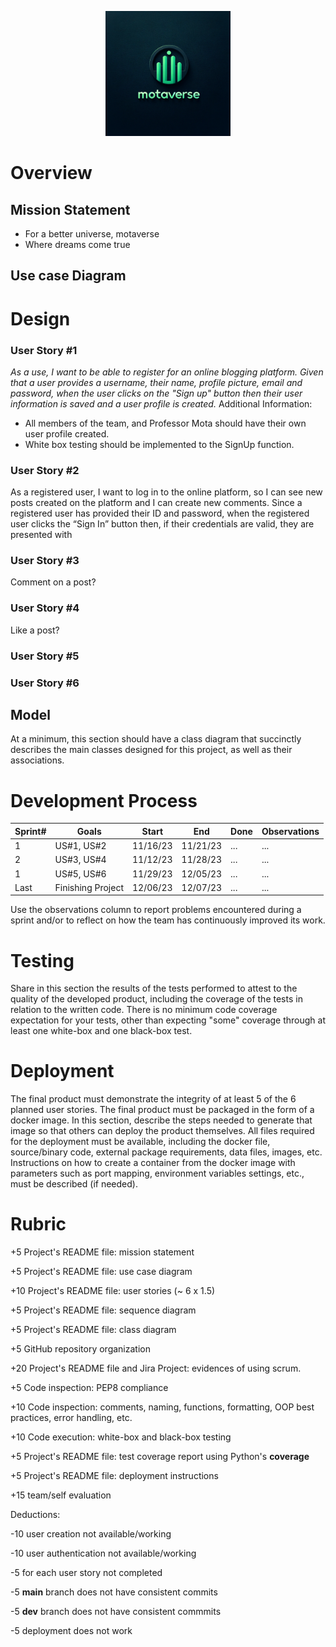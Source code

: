 <p align="center">
    <img src="pics/pic1.png" alt="Alt text" width="200"/>
</p>

# Overview
<!-- **Please delete this comment once we don't need it, this is from README_TEMPLATE.md**
Use this section to outline the vision for the product to be developed, including a use case diagram that shows the main user interactions with the product, in order to provide readers with an overview of the project.
-->

## Mission Statement
* For a better universe, motaverse 
* Where dreams come true
## Use case Diagram

# Design

<!-- **Please delete this comment once we don't need it, this is from README_TEMPLATE.md**
Describe the user stories designed for the project, including clear acceptance criteria and point estimate for each of them. User stories must be consistent with the use case diagram. Refer to the user stories using US#1, US#2, etc. At least one of the user stories, not related to user creation or authentication, must be detailed by a sequence diagram. 
-->
### User Story #1
*As a use, I want to be able to register for an online blogging platform.
Given that a user provides a username, their name, profile picture, email and password,
when the user clicks on the "Sign up" button then their user information
is saved and a user profile is created.*
Additional Information:
* All members of the team, and Professor Mota should have their own user profile created.
* White box testing should be implemented to the SignUp function.


### User Story #2
As a registered user, I want to log in to the online platform, so I can see new posts created on the platform and I can create new comments. Since a registered user has provided their ID and password, when the registered user clicks the “Sign In” button then, if their credentials are valid, they are presented with 


### User Story #3
Comment on a post?
### User Story #4
Like a post?
### User Story #5

### User Story #6

## Model 

At a minimum, this section should have a class diagram that succinctly describes the main classes designed for this project, as well as their associations.

# Development Process 
<!--- **Please delete this comment once we don't need it, this is from README_TEMPLATE.md**
This section should be used to describe how the scrum methodology was used in this project. As a suggestion, include the following table to summarize how the sprints occurred during the development of this project.


Feel free to use your own format for this section, as long as you are able to communicate what has been described here.
-->

|Sprint#|Goals|Start|End|Done|Observations|
|---|---|---|---|---|---|
|1|US#1, US#2|11/16/23|11/21/23|...|...|
|2|US#3, US#4|11/12/23|11/28/23|...|...|
|1|US#5, US#6|11/29/23|12/05/23|...|...|
|Last|Finishing Project|12/06/23|12/07/23|...|...|

Use the observations column to report problems encountered during a sprint and/or to reflect on how the team has continuously improved its work.


# Testing 

Share in this section the results of the tests performed to attest to the quality of the developed product, including the coverage of the tests in relation to the written code. There is no minimum code coverage expectation for your tests, other than expecting "some" coverage through at least one white-box and one black-box test.

# Deployment 

The final product must demonstrate the integrity of at least 5 of the 6 planned user stories. The final product must be packaged in the form of a docker image. In this section, describe the steps needed to generate that image so that others can deploy the product themselves. All files required for the deployment must be available, including the docker file, source/binary code, external package requirements, data files, images, etc. Instructions on how to create a container from the docker image with parameters such as port mapping, environment variables settings, etc., must be described (if needed). 

<!--**We don't need this here, but just so we remember what we are getting graded on**-->
# Rubric

+5 Project's README file: mission statement

+5 Project's README file: use case diagram 

+10 Project's README file: user stories (~ 6 x 1.5)

+5 Project's README file: sequence diagram 

+5 Project's README file: class diagram 

+5 GitHub repository organization

+20 Project's README file and Jira Project: evidences of using scrum. 

+5 Code inspection: PEP8 compliance 

+10 Code inspection: comments, naming, functions, formatting, OOP best practices, error handling, etc.

+10 Code execution: white-box and black-box testing

+5 Project's README file: test coverage report using Python's **coverage**

+5 Project's README file: deployment instructions

+15 team/self evaluation

Deductions: 

-10 user creation not available/working

-10 user authentication not available/working 

-5 for each user story not completed 

-5 **main** branch does not have consistent commits 

-5 **dev** branch does not have consistent commmits

-5 deployment does not work